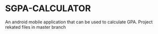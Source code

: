 # SGPA-CALCULATOR
 An android mobile application that can be used to calculate GPA. Project rekated files in master branch
 
